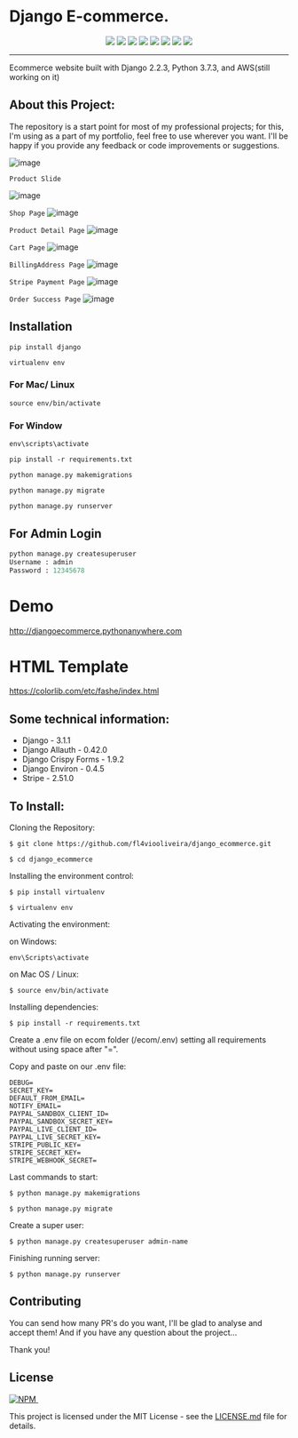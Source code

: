 # Django E-commerce.

<p align='center'>
<img src="https://img.shields.io/badge/Django-239120?logo=django&logoColor=white" />
<img src="https://img.shields.io/badge/Python-239120?logo=python&logoColor=white" />
<img src="https://img.shields.io/badge/SQL%20Server-CC2927?logo=microsoft-sql-server&logoColor=white" />
<img src="https://img.shields.io/badge/html5-E34F26?logo=html5&logoColor=white" />
<img src="https://img.shields.io/badge/css3-1572B6?logo=css3&logoColor=white" />
<img src="https://img.shields.io/badge/bootstrap-563D7C?logo=bootstrap&logoColor=white" />
<img src="https://img.shields.io/badge/Github-181717?logo=github&logoColor=white" />
<img src="https://img.shields.io/badge/PayPal-000144?logo=paypal&logoColor=white" />
</p>


<hr class="dotted">

Ecommerce website built with Django 2.2.3, Python 3.7.3, and AWS(still working on it)

## About this Project:

The repository is a start point for most of my professional projects; for this, I'm using as a part of my portfolio, feel free to use wherever you want. I'll be happy if you provide any feedback or code improvements or suggestions.


![image](https://user-images.githubusercontent.com/29988949/65267147-499fc580-dac9-11e9-90e8-eccbc93c7c3a.png)

`Product Slide`

![image](https://user-images.githubusercontent.com/29988949/65999313-ff67fe00-e451-11e9-9ed9-fc7bce704f17.png)

`Shop Page`
![image](https://user-images.githubusercontent.com/29988949/66098968-923f9000-e559-11e9-8691-cd5c2b181ca1.png)

`Product Detail Page`
![image](https://user-images.githubusercontent.com/29988949/66291084-bff84200-e895-11e9-8d53-3aa23b29dbae.png)

`Cart Page`
![image](https://user-images.githubusercontent.com/29988949/66291144-f0d87700-e895-11e9-8545-b8f93f799063.png)

`BillingAddress Page`
![image](https://user-images.githubusercontent.com/29988949/66291542-013d2180-e897-11e9-8ea9-40afcb90cee2.png)

`Stripe Payment Page`
![image](https://user-images.githubusercontent.com/29988949/66291610-29c51b80-e897-11e9-8b47-20de35d6c1d0.png)

`Order Success Page`
![image](https://user-images.githubusercontent.com/29988949/66291657-3e091880-e897-11e9-830b-6cf44e72a995.png)

## Installation

`pip install django`

`virtualenv env`

### For Mac/ Linux

`source env/bin/activate`

### For Window

`env\scripts\activate`

`pip install -r requirements.txt`

`python manage.py makemigrations`

`python manage.py migrate`

`python manage.py runserver`

## For Admin Login

```python
python manage.py createsuperuser
Username : admin
Password : 12345678
```
# Demo

http://djangoecommerce.pythonanywhere.com

# HTML Template

https://colorlib.com/etc/fashe/index.html



## Some technical information:

- Django - 3.1.1 
- Django Allauth - 0.42.0
- Django Crispy Forms - 1.9.2
- Django Environ - 0.4.5
- Stripe - 2.51.0


## To Install:

Cloning the Repository:

```
$ git clone https://github.com/fl4viooliveira/django_ecommerce.git

$ cd django_ecommerce 

```

Installing the environment control:

```
$ pip install virtualenv

$ virtualenv env

```

Activating the environment:

on Windows:
```
env\Scripts\activate

```
on Mac OS / Linux:
```
$ source env/bin/activate

```

Installing dependencies:

```
$ pip install -r requirements.txt

```

Create a .env file on ecom folder (/ecom/.env) setting all requirements without using space after "=". 

Copy and paste on our .env file:

```
DEBUG=
SECRET_KEY=
DEFAULT_FROM_EMAIL=
NOTIFY_EMAIL=
PAYPAL_SANDBOX_CLIENT_ID=
PAYPAL_SANDBOX_SECRET_KEY=
PAYPAL_LIVE_CLIENT_ID=
PAYPAL_LIVE_SECRET_KEY=
STRIPE_PUBLIC_KEY=
STRIPE_SECRET_KEY=
STRIPE_WEBHOOK_SECRET=

```

Last commands to start:

```
$ python manage.py makemigrations

$ python manage.py migrate

```
Create a super user:

```
$ python manage.py createsuperuser admin-name

```

Finishing running server:

```
$ python manage.py runserver

```

## Contributing

You can send how many PR's do you want, I'll be glad to analyse and accept them! And if you have any question about the project...


Thank you!

## License

<a href="https://github.com/fl4viooliveira/django_ecommerce/blob/master/LICENSE">
    <img alt="NPM" src="https://img.shields.io/npm/l/license?style=for-the-badge">
</a>&nbsp;&nbsp;

This project is licensed under the MIT License - see the [LICENSE.md](https://github.com/fl4viooliveira/django_ecommerce/blob/master/LICENSE) file for details.
